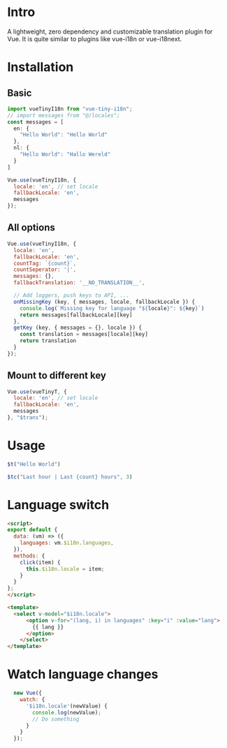 # Intro
A lightweight, zero dependency and customizable translation plugin for Vue. It is quite similar to plugins like vue-i18n or vue-i18next.

# Installation
## Basic
```js
import vueTinyI18n from "vue-tiny-i18n";
// import messages from "@/locales";
const messages = [
  en: {
    "Hello World": "Hello World"
  },
  nl: {
    "Hello World": "Hallo Wereld"
  }
]

Vue.use(vueTinyI18n, {
  locale: 'en', // set locale
  fallbackLocale: 'en',
  messages
});
```

## All options
```js
Vue.use(vueTinyI18n, {
  locale: 'en',
  fallbackLocale: 'en',
  countTag: `{count}`,
  countSeperator: '|',
  messages: {},
  fallbackTranslation: '__NO_TRANSLATION__',

  // Add loggers, push keys to API, ...
  onMissingKey (key, { messages, locale, fallbackLocale }) {
    console.log(`Missing key for language "${locale}": ${key}`)
    return messages[fallbackLocale][key]
  },
  getKey (key, { messages = {}, locale }) {
    const translation = messages[locale][key]
    return translation
  }
});
```

## Mount to different key
```js
Vue.use(vueTinyT, {
  locale: 'en', // set locale
  fallbackLocale: 'en',
  messages
}, "$trans");

```
# Usage
```js
$t("Hello World")

$tc("Last hour | Last {count} hours", 3)
```

# Language switch
```html
<script>
export default {
  data: (vm) => ({
    languages: vm.$i18n.languages,
  }),
  methods: {
    click(item) {
      this.$i18n.locale = item;
    }
  }
};
</script>

<template>
  <select v-model="$i18n.locale">
      <option v-for="(lang, i) in languages" :key="i" :value="lang">
        {{ lang }}
      </option>
    </select>
</template>
```

# Watch language changes
```js
  new Vue({
    watch: {
      '$i18n.locale'(newValue) {
        console.log(newValue);
        // Do something
      }
    }
  });
```